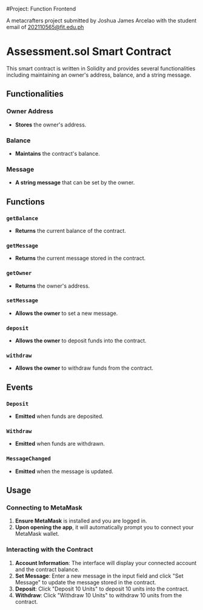 #Project: Function Frontend

A metacrafters project submitted by Joshua James Arcelao with the student email of 202110565@fit.edu.ph


# Assessment.sol Smart Contract

This smart contract is written in Solidity and provides several functionalities including maintaining an owner's address, balance, and a string message.

## Functionalities

### Owner Address
- **Stores** the owner's address.

### Balance
- **Maintains** the contract's balance.

### Message
- **A string message** that can be set by the owner.

## Functions

### `getBalance`
- **Returns** the current balance of the contract.

### `getMessage`
- **Returns** the current message stored in the contract.

### `getOwner`
- **Returns** the owner's address.

### `setMessage`
- **Allows the owner** to set a new message.

### `deposit`
- **Allows the owner** to deposit funds into the contract.

### `withdraw`
- **Allows the owner** to withdraw funds from the contract.

## Events

### `Deposit`
- **Emitted** when funds are deposited.

### `Withdraw`
- **Emitted** when funds are withdrawn.

### `MessageChanged`
- **Emitted** when the message is updated.

## Usage

### Connecting to MetaMask
1. **Ensure MetaMask** is installed and you are logged in.
2. **Upon opening the app**, it will automatically prompt you to connect your MetaMask wallet.

### Interacting with the Contract
1. **Account Information**: The interface will display your connected account and the contract balance.
2. **Set Message**: Enter a new message in the input field and click "Set Message" to update the message stored in the contract.
3. **Deposit**: Click "Deposit 10 Units" to deposit 10 units into the contract.
4. **Withdraw**: Click "Withdraw 10 Units" to withdraw 10 units from the contract.
